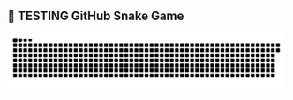 ## 🐍 TESTING GitHub Snake Game
![snake_gif](https://github.com/Epangssss/Epangssss/blob/output/github-snake-dark.svg)
